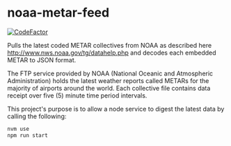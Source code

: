 noaa-metar-feed
===============
[![CodeFactor](https://www.codefactor.io/repository/github/rheh/noaa-metar-feed/badge/master)](https://www.codefactor.io/repository/github/rheh/noaa-metar-feed/overview/master)

Pulls the latest coded METAR collectives from NOAA as described here http://www.nws.noaa.gov/tg/datahelp.php and decodes each embedded METAR to JSON format.

The FTP service provided by NOAA (National Oceanic and Atmospheric Administration) holds the latest weather reports called METARs for the majority of airports around the world.  Each collective file contains data receipt over five (5) minute time period intervals.

This project's purpose is to allow a node service to digest the latest data by calling the following:

```bash
nvm use
npm run start
```
